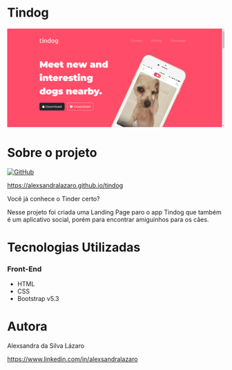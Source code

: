 # Tindog

![Title Section](https://github.com/alexsandralazaro/tindog/blob/main/assets/section-title.png)

# Sobre o projeto

[![GitHub](https://img.shields.io/github/license/alexsandralazaro/tindog)](https://github.com/alexsandralazaro/tindog/blob/main/licence)

https://alexsandralazaro.github.io/tindog

Você já conhece o Tinder certo?

Nesse projeto foi criada uma Landing Page paro o app Tindog que também é um aplicativo social, porém para encontrar amiguinhos para os cães.

# Tecnologias Utilizadas

### Front-End

- HTML
- CSS
- Bootstrap v5.3

# Autora

Alexsandra da Silva Lázaro

https://www.linkedin.com/in/alexsandralazaro
